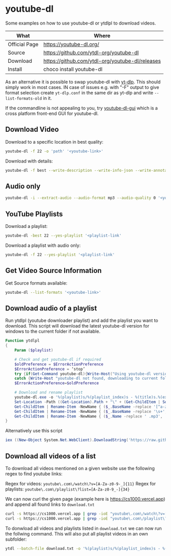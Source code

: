 # youtube-dl

Some examples on how to use youtube-dl or ytdlpl to download videos.

| What          | Where                                             |
|---------------|---------------------------------------------------|
| Official Page | <https://youtube-dl.org/>                         |
| Source        | <https://github.com/ytdl-org/youtube-dl>          |
| Download      | <https://github.com/ytdl-org/youtube-dl/releases> |
| Install       | choco install youtube-dl                          |

As an alternative it is possible to swap youtube-dl with [yt-dlp](https://github.com/yt-dlp/yt-dlp). This should simply work in most cases. IN case of issues e.g. with "-F" output to give format selection create `yt-dlp.conf` in the same dir as yt-dlp and write `--list-formats-old` in it.

If the commandline is not appealing to you, try [youtube-dl-gui](https://github.com/oleksis/youtube-dl-gui) which is a cross platform front-end GUI for youtube-dl.

## Download Video

Download to a specific location in best quality:

``` sh
youtube-dl -f 22 -o 'path' '<youtube-link>'
```

Download with details:

``` sh
youtube-dl -f best --write-description --write-info-json --write-annotations --write-sub --write-thumbnail '<youtube-link>'
```

## Audio only

``` sh
youtube-dl -i --extract-audio --audio-format mp3 --audio-quality 0 '<youtube-link>'
```

## YouTube Playlists

Download a playlist:

``` sh
youtube-dl -best 22 --yes-playlist '<playlist-link'
```

Download a playlist with audio only:

``` sh
youtube-dl -f 22 --yes-playlist '<playlist-link'
```

## Get Video Source Information

Get Source formats available:

``` sh
youtube-dl --list-formats '<youtube-link>'
```

## Download audio of a playlist

Run ytdlpl (youtube downloader playlist) and add the playlist you want to download.
This script will download the latest youtube-dl version for windows to the current folder if not available.

``` ps1
Function ytdlpl
{
    Param ($playlist)

    # Check and get youtube-dl if required
    $oldPreference = $ErrorActionPreference
    $ErrorActionPreference = ‘stop’
    try {if(Get-Command youtube-dl){Write-Host("Using youtube-dl version " + (Get-Command youtube-dl).Version + " from source: " + (Get-Command youtube-dl).Source)}}
    catch {Write-Host "youtube-dl not found, downloading to current folder... "; Invoke-WebRequest -Uri "https://youtube-dl.org/downloads/latest/youtube-dl.exe" -OutFile ((Get-Location).Path + "\youtube-dl.exe")}
    $ErrorActionPreference=$oldPreference

    # Download and rename playlist
    youtube-dl.exe -o '%(playlist)s/%(playlist_index)s - %(title)s.%(ext)s' -i --extract-audio --audio-format mp3 --audio-quality 2 --yes-playlist "$playlist"
    Set-Location -Path ((Get-Location).Path + "\" + (Get-ChildItem | Sort-Object LastWriteTime | Select-Object -last 1).Name)
    Get-ChildItem | Rename-Item -NewName { ($_.BaseName -replace '[^a-zA-Z]', ' ') + '.mp3' }
    Get-ChildItem | Rename-Item -NewName { ($_.BaseName -replace '\s+', ' ') + '.mp3' }
    Get-ChildItem | Rename-Item -NewName { ($_.Name -replace ' .mp3', '.mp3')}
}
```

Alternatively use this script

``` ps1
iex ((New-Object System.Net.WebClient).DownloadString('https://raw.githubusercontent.com/FullByte/scripts/main/powershell/youtubedl/youtube-dl.ps1'))
```

## Download all videos of a list

To download all videos mentioned on a given website use the following regex to find youtube links:

Regex for videos: `youtube\.com\/watch\?v=[A-Za-z0-9-_]{11}`
Regex for playlists: `youtube\.com\/playlist\?list=[A-Za-z0-9_-]{34}`

We can now curl the given page (example here is <https://cs1000.vercel.app>) and append all found links to `download.txt`

``` sh
curl -s https://cs1000.vercel.app | grep -ioE "youtube\.com\/watch\?v=[A-Za-z0-9]{11}" > download.txt
curl -s https://cs1000.vercel.app | grep -ioE "youtube\.com\/playlist\?list=[A-Za-z0-9_-]{34}" >> download.txt
```

To donwload all videos and playlists listed in `download.txt` we can now run the follwing command. This will also put all playlist videos in an own subfolder:

``` sh
ytdl --batch-file download.txt -o '%(playlist)s/%(playlist_index)s - %(title)s.%(ext)s' "${line}"
```
